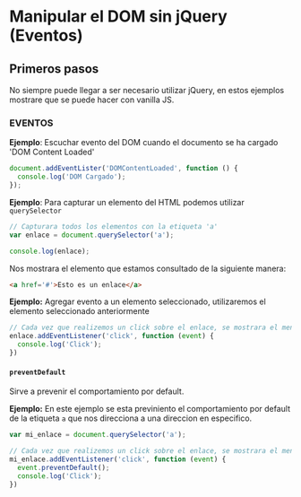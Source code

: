 # Manipular el DOM sin jQuery (Eventos)

## Primeros pasos
No siempre puede llegar a ser necesario utilizar jQuery, en estos ejemplos mostrare que se puede hacer con vanilla JS.
### EVENTOS

**Ejemplo**: Escuchar evento del DOM cuando el documento se ha cargado 'DOM Content Loaded'
```javascript
document.addEventLister('DOMContentLoaded', function () {
  console.log('DOM Cargado');
});
```
**Ejemplo**: Para capturar un elemento del HTML podemos utilizar `querySelector` 
```javascript
// Capturara todos los elementos con la etiqueta 'a'
var enlace = document.querySelector('a');

console.log(enlace);
```
Nos mostrara el elemento que estamos consultado de la siguiente manera:

```HTML
<a href='#'>Esto es un enlace</a>
```

**Ejemplo:** Agregar evento a un elemento seleccionado, utilizaremos el elemento seleccionado anteriormente
```javascript
// Cada vez que realizemos un click sobre el enlace, se mostrara el mensaje 'click'
enlace.addEventListener('click', function (event) {
  console.log('Click');
})
```
#### `preventDefault`
Sirve a prevenir el comportamiento por default.

**Ejemplo:** En este ejemplo se esta previniento el comportamiento por default de la etiqueta `a` que nos direcciona a una direccion en especifico.
```javascript
var mi_enlace = document.querySelector('a');

// Cada vez que realizemos un click sobre el enlace, se mostrara el mensaje 'click'
mi_enlace.addEventListener('click', function (event) {
  event.preventDefault();
  console.log('Click');
})
```
